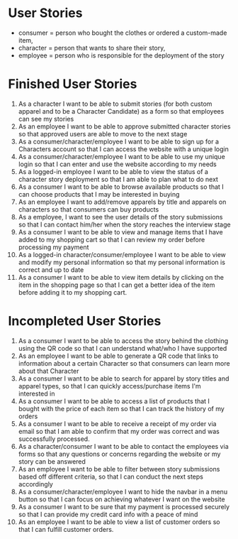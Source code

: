 # User Stories

- consumer = person who bought the clothes or ordered a custom-made item,
- character = person that wants to share their story,
- employee = person who is responsible for the deployment of the story

# Finished User Stories

1. As a character I want to be able to submit stories (for both custom apparel and to be a Character Candidate) as a form so that employees can see my stories
2. As an employee I want to be able to approve submitted character stories so that approved users are able to move to the next stage
3. As a consumer/character/employee I want to be able to sign up for a Characters account so that I can access the website with a unique login
4. As a consumer/character/employee I want to be able to use my unique login so that I can enter and use the website according to my needs
5. As a logged-in employee I want to be able to view the status of a character story deployment so that I am able to plan what to do next
6. As a consumer I want to be able to browse available products so that I can choose products that I may be interested in buying
7. As an employee I want to add/remove apparels by title and apparels on characters so that consumers can buy products
8. As a employee, I want to see the user details of the story submissions so that I can contact him/her when the story reaches the interview stage
9. As a consumer I want to be able to view and manage items that I have added to my shopping cart so that I can review my order before processing my payment
10. As a logged-in character/consumer/employee I want to be able to view and modify my personal information so that my personal information is correct and up to date
11. As a consumer I want to be able to view item details by clicking on the item in the shopping page so that I can get a better idea of the item before adding it to my shopping cart.

# Incompleted User Stories
1. As a consumer I want to be able to access the story behind the clothing using the QR code so that I can understand what/who I have supported
2. As an employee I want to be able to generate a QR code that links to information about a certain Character so that consumers can learn more about that Character
3. As a consumer I want to be able to search for apparel by story titles and apparel types, so that I can quickly access/purchase items I'm interested in
4. As a consumer I want to be able to access a list of products that I bought with the price of each item so that I can track the history of my orders
5. As a consumer I want to be able to receive a receipt of my order via email so that I am able to confirm that my order was correct and was successfully processed.
6. As a character/consumer I want to be able to contact the employees via forms so that any questions or concerns regarding the website or my story can be answered
7. As an employee I want to be able to filter between story submissions based off different criteria, so that I can conduct the next steps accordingly
8. As a consumer/character/employee I want to hide the navbar in a menu button so that I can focus on achieving whatever I want on the website
9. As a consumer I want to be sure that my payment is processed securely so that I can provide my credit card info with a peace of mind
10. As an employee I want to be able to view a list of customer orders so that I can fulfill customer orders.

